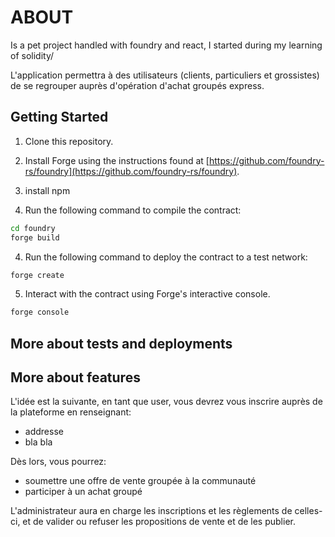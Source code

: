 
# ABOUT

Is a pet project handled with foundry and react, I started during my learning of solidity/ 

L'application permettra à des utilisateurs (clients, particuliers et grossistes) de se regrouper auprès d'opération d'achat groupés express.


## Getting Started

1. Clone this repository.
2. Install Forge using the instructions found at [https://github.com/foundry-rs/foundry](https://github.com/foundry-rs/foundry).
3. install npm 


3. Run the following command to compile the contract:

```bash
cd foundry
forge build
```

4. Run the following command to deploy the contract to a test network:

```bash
forge create
```

5. Interact with the contract using Forge's interactive console.

```bash
forge console
```

## More about tests and deployments


## More about features

L'idée est la suivante, en tant que user, vous devrez vous inscrire auprès de la plateforme en renseignant: 

- addresse 
- bla bla 

Dès lors, vous pourrez:

- soumettre une offre de vente groupée à la communauté 
- participer à un achat groupé 

L'administrateur aura en charge les inscriptions et les règlements de celles-ci, et de valider ou refuser les propositions de vente et de les publier. 



